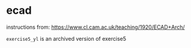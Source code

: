 # ecad

instructions from: https://www.cl.cam.ac.uk/teaching/1920/ECAD+Arch/

`exercise5_yl` is an archived version of exercise5
